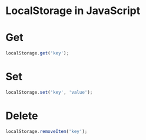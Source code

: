 [
  id: js-local-storage
  tags:
  locations:
]: #

# LocalStorage in JavaScript
# Get
````js
localStorage.get('key');
````
# Set
````js
localStorage.set('key', 'value');
````
# Delete
````js
localStorage.removeItem('key');
````
